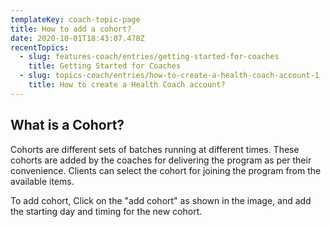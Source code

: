 ```yaml
---
templateKey: coach-topic-page
title: How to add a cohort?
date: 2020-10-01T18:43:07.478Z
recentTopics:
  - slug: features-coach/entries/getting-started-for-coaches
    title: Getting Started for Coaches
  - slug: topics-coach/entries/how-to-create-a-health-coach-account-1
    title: How to create a Health Coach account?
---
```

## What is a Cohort?

Cohorts are different sets of batches running at different times. These cohorts are added by the coaches for delivering the program as per their convenience. Clients can select the cohort for joining the program from the available items.  

To add cohort, Click on the "add cohort" as shown in the image, and add the starting day and timing for the new cohort.
